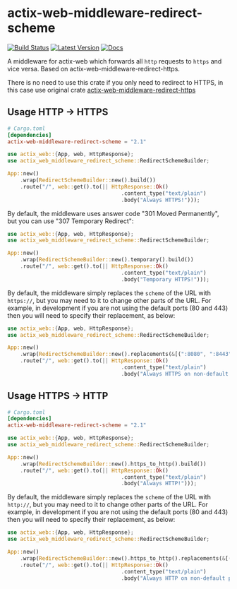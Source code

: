 # actix-web-middleware-redirect-scheme

[![Build Status](https://travis-ci.org/perdumonocle/actix-web-middleware-redirect-scheme.svg?branch=master)](https://travis-ci.org/perdumonocle/actix-web-middleware-redirect-scheme)
[![Latest Version](https://img.shields.io/crates/v/actix-web-middleware-redirect-scheme.svg)](https://crates.io/crates/actix-web-middleware-redirect-scheme)
[![Docs](https://docs.rs/actix-web-middleware-redirect-scheme/badge.svg)](https://docs.rs/actix-web-middleware-redirect-scheme)

A middleware for actix-web which forwards all `http` requests to `https` and vice versa. Based on actix-web-middleware-redirect-https.

There is no need to use this crate if you only need to redirect to HTTPS, in this case use original crate [actix-web-middleware-redirect-https](https://crates.io/crates/actix-web-middleware-redirect-https)

## Usage HTTP -> HTTPS

```toml
# Cargo.toml
[dependencies]
actix-web-middleware-redirect-scheme = "2.1"
```

```rust
use actix_web::{App, web, HttpResponse};
use actix_web_middleware_redirect_scheme::RedirectSchemeBuilder;

App::new()
    .wrap(RedirectSchemeBuilder::new().build())
    .route("/", web::get().to(|| HttpResponse::Ok()
                                    .content_type("text/plain")
                                    .body("Always HTTPS!")));
```

By default, the middleware uses answer code "301 Moved Permanently", but you can use "307 Temporary Redirect":

```rust
use actix_web::{App, web, HttpResponse};
use actix_web_middleware_redirect_scheme::RedirectSchemeBuilder;

App::new()
    .wrap(RedirectSchemeBuilder::new().temporary().build())
    .route("/", web::get().to(|| HttpResponse::Ok()
                                    .content_type("text/plain")
                                    .body("Temporary HTTPS!")));
```

By default, the middleware simply replaces the `scheme` of the URL with `https://`, but you may need to it to change other parts of the URL.
For example, in development if you are not using the default ports (80 and 443) then you will need to specify their replacement, as below:

```rust
use actix_web::{App, web, HttpResponse};
use actix_web_middleware_redirect_scheme::RedirectSchemeBuilder;

App::new()
    .wrap(RedirectSchemeBuilder::new().replacements(&[(":8080", ":8443")]).build())
    .route("/", web::get().to(|| HttpResponse::Ok()
                                    .content_type("text/plain")
                                    .body("Always HTTPS on non-default ports!")));
```

## Usage HTTPS -> HTTP

```toml
# Cargo.toml
[dependencies]
actix-web-middleware-redirect-scheme = "2.1"
```

```rust
use actix_web::{App, web, HttpResponse};
use actix_web_middleware_redirect_scheme::RedirectSchemeBuilder;

App::new()
    .wrap(RedirectSchemeBuilder::new().https_to_http().build())
    .route("/", web::get().to(|| HttpResponse::Ok()
                                    .content_type("text/plain")
                                    .body("Always HTTP!")));
```
By default, the middleware simply replaces the `scheme` of the URL with `http://`, but you may need to it to change other parts of the URL.
For example, in development if you are not using the default ports (80 and 443) then you will need to specify their replacement, as below:

```rust
use actix_web::{App, web, HttpResponse};
use actix_web_middleware_redirect_scheme::RedirectSchemeBuilder;

App::new()
    .wrap(RedirectSchemeBuilder::new().https_to_http().replacements(&[(":8443", ":8080")]).build())
    .route("/", web::get().to(|| HttpResponse::Ok()
                                    .content_type("text/plain")
                                    .body("Always HTTP on non-default ports!")));
```
